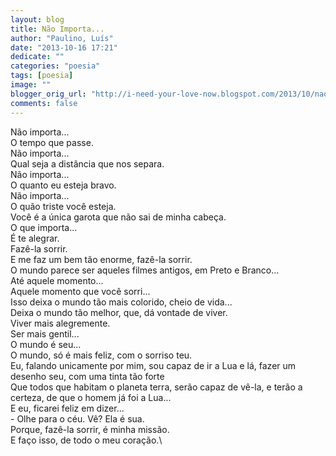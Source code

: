 ```yaml
---
layout: blog
title: Não Importa...
author: "Paulino, Luís"
date: "2013-10-16 17:21"
dedicate: ""
categories: "poesia"
tags: [poesia]
image: ""
blogger_orig_url: "http://i-need-your-love-now.blogspot.com/2013/10/nao-importa.html"
comments: false
---
```

Não importa...\
O tempo que passe.\
Não importa...\
Qual seja a distância que nos separa.\
Não importa...\
O quanto eu esteja bravo.\
Não importa...\
O quão triste você esteja.\
Você é a única garota que não sai de minha cabeça.\
O que importa...\
É te alegrar.\
Fazê-la sorrir.\
E me faz um bem tão enorme, fazê-la sorrir.\
O mundo parece ser aqueles filmes antigos, em Preto e Branco...\
Até aquele momento...\
Aquele momento que você sorri...\
Isso deixa o mundo tão mais colorido, cheio de vida...\
Deixa o mundo tão melhor, que, dá vontade de viver.\
Viver mais alegremente.\
Ser mais gentil...\
O mundo é seu...\
O mundo, só é mais feliz, com o sorriso teu.\
Eu, falando unicamente por mim, sou capaz de ir a Lua e lá, fazer um desenho seu, com uma tinta tão forte\
Que todos que habitam o planeta terra, serão capaz de vê-la, e terão a certeza, de que o homem já foi a Lua...\
E eu, ficarei feliz em dizer...\
\- Olhe para o céu. Vê? Ela é sua.\
Porque, fazê-la sorrir, é minha missão.\
E faço isso, de todo o meu coração.\
